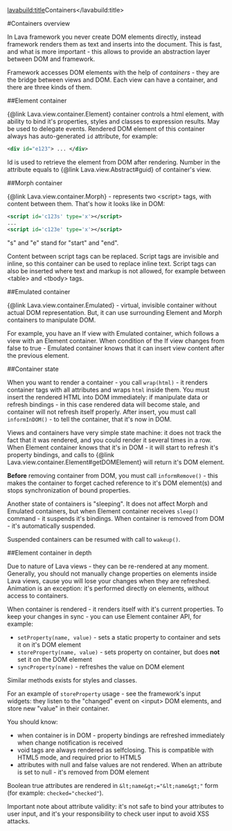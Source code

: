<lavabuild:title>Containers</lavabuild:title>

#Containers overview

In Lava framework you never create DOM elements directly, instead framework renders them as text and inserts into
the document. This is fast, and what is more important - this allows to provide an abstraction layer 
between DOM and framework.

Framework accesses DOM elements with the help of <i>containers</i> - they are the bridge between views and DOM.
Each view can have a container, and there are three kinds of them.

##Element container

{@link Lava.view.container.Element} container controls a html element, with ability to bind it's properties,
styles and classes to expression results. May be used to delegate events. Rendered DOM element of this container
always has auto-generated `id` attribute, for example:

```xml
<div id="e123"> ... </div>
```

Id is used to retrieve the element from DOM after rendering. 
Number in the attribute equals to {@link Lava.view.Abstract#guid} of container's view.

##Morph container

{@link Lava.view.container.Morph} - represents two &lt;script&gt; tags, with content between them.
That's how it looks like in DOM:

```xml
<script id='c123s' type='x'></script>
...
<script id='c123e' type='x'></script>
```

<str>"s"</str> and <str>"e"</str> stand for "start" and "end".

Content between script tags can be replaced. Script tags are invisible and inline, 
so this container can be used to replace inline text.
Script tags can also be inserted where text and markup is not allowed, 
for example between &lt;table&gt; and &lt;tbody&gt; tags.

##Emulated container

{@link Lava.view.container.Emulated} - virtual, invisible container without actual DOM representation.
But, it can use surrounding Element and Morph containers to manipulate DOM.

For example, you have an If view with Emulated container, which follows a view with an Element container. 
When condition of the If view changes from <kw>false</kw> to <kw>true</kw> - 
Emulated container knows that it can insert view content after the previous element.

##Container state

When you want to render a container - you call `wrap(html)` - it renders container tags with all attributes
and wraps `html` inside them. You must insert the rendered HTML into DOM immediately:
if manipulate data or refresh bindings - in this case rendered data will become stale,
and container will not refresh itself properly. After insert, you must call `informInDOM()` - 
to tell the container, that it's now in DOM.

Views and containers have very simple state machine: it does not track the fact that it was rendered,
and you could render it several times in a row. When Element container knows that it's in DOM - it will start to refresh it's property 
bindings, and calls to {@link Lava.view.container.Element#getDOMElement} will return it's DOM element.

<b>Before</b> removing container from DOM, you must call `informRemove()` - this makes the container to forget cached reference
to it's DOM element(s) and stops synchronization of bound properties.

Another state of containers is "sleeping". It does not affect Morph and Emulated containers, 
but when Element container receives `sleep()` command - it suspends it's bindings.
When container is removed from DOM - it's automatically suspended.

Suspended containers can be resumed with call to `wakeup()`.

##Element container in depth

Due to nature of Lava views - they can be re-rendered at any moment. Generally, you should not manually change 
properties on elements inside Lava views, cause you will lose your changes when they are refreshed. 
Animation is an exception: it's performed directly on elements, without access to containers.

When container is rendered - it renders itself with it's current properties.
To keep your changes in sync - you can use Element container API, for example:
- `setProperty(name, value)` - sets a static property to container and sets it on it's DOM element
- `storeProperty(name, value)` - sets property on container, but does <b>not</b> set it on the DOM element
- `syncProperty(name)` - refreshes the value on DOM element

Similar methods exists for styles and classes. 

For an example of `storeProperty` usage - see the framework's input widgets: they listen to the "changed" event on
&lt;input&gt; DOM elements, and store new "value" in their container.

You should know:
- when container is in DOM - property bindings are refreshed immediately when change notification is received
- void tags are always rendered as selfclosing. This is compatible with HTML5 mode, and required prior to HTML5
- attributes with <kw>null</kw> and <kw>false</kw> values are not rendered. 
When an attribute is set to <kw>null</kw> - it's removed from DOM element

Boolean <kw>true</kw> attributes are rendered in `&lt;name&gt;="&lt;name&gt;"` form (for example: `checked="checked"`).

Important note about attribute validity: it's not safe to bind your attributes to user input,
and it's your responsibility to check user input to avoid XSS attacks.